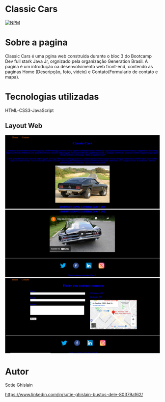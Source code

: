 # Classic Cars
[![NPM](https://img.shields.io/npm/l/react)](https://github.com/bustos00/WebFundamento/blob/main/LICENSE) 

# Sobre a pagina

Classic Cars é uma pgina web construida durante o bloc 3 do Bootcamp Dev full stark Java Jr, orgnizado pela organização Generation Brasil.
A pagina é um introdução oa desenvolvimento web front-end, contendo as paginas Home (Descripção, foto, videio) e Contato(Formulario de contato e mapa).

# Tecnologias utilizadas

HTML-CSS3-JavaScript

## Layout Web
![img web](https://github.com/bustos00/WebFundamento/blob/js/Assets/imgs/1.png?raw=true)
![img web](https://github.com/bustos00/WebFundamento/blob/js/Assets/imgs/2.png)
![img web](https://github.com/bustos00/WebFundamento/blob/js/Assets/imgs/3.png?raw=true)

# Autor
Sotie Ghislain

https://www.linkedin.com/in/sotie-ghislain-bustos-dele-80379a162/


